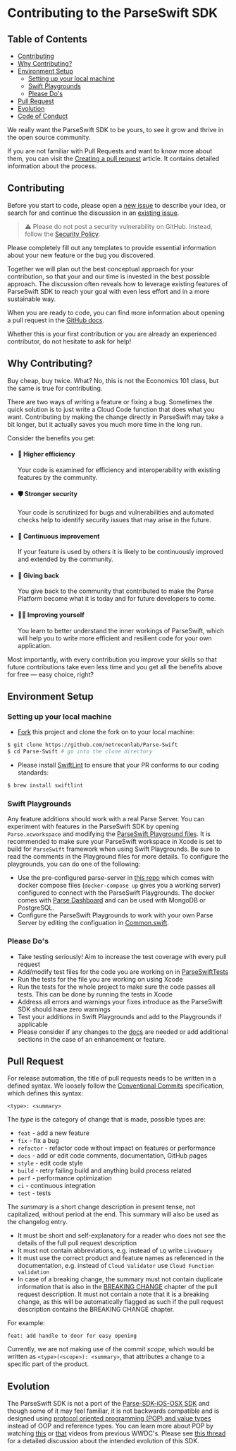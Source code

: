 <!-- markdownlint-disable -->
# Contributing to the ParseSwift SDK <!-- omit in toc -->

## Table of Contents <!-- omit in toc -->
- [Contributing](#contributing)
- [Why Contributing?](#why-contributing)
- [Environment Setup](#environment-setup)
  - [Setting up your local machine](#setting-up-your-local-machine)
  - [Swift Playgrounds](#swift-playgrounds)
  - [Please Do's](#please-dos)
- [Pull Request](#pull-request)
- [Evolution](#evolution)
- [Code of Conduct](#code-of-conduct)

We really want the ParseSwift SDK to be yours, to see it grow and thrive in the open source community.

If you are not familiar with Pull Requests and want to know more about them, you can visit the [Creating a pull request](https://help.github.com/articles/creating-a-pull-request/) article. It contains detailed information about the process.

## Contributing

Before you start to code, please open a [new issue](https://github.com/netreconlab/Parse-Swift/issues/new/choose) to describe your idea, or search for and continue the discussion in an [existing issue](https://github.com/netreconlab/Parse-Swift/issues).

> ⚠️ Please do not post a security vulnerability on GitHub. Instead, follow the [Security Policy](https://github.com/netreconlab/parse-server/security/policy).

Please completely fill out any templates to provide essential information about your new feature or the bug you discovered.

Together we will plan out the best conceptual approach for your contribution, so that your and our time is invested in the best possible approach. The discussion often reveals how to leverage existing features of ParseSwift SDK to reach your goal with even less effort and in a more sustainable way.

When you are ready to code, you can find more information about opening a pull request in the [GitHub docs](https://help.github.com/articles/creating-a-pull-request/).

Whether this is your first contribution or you are already an experienced contributor, do not hesitate to ask for help!

## Why Contributing?

Buy cheap, buy twice. What? No, this is not the Economics 101 class, but the same is true for contributing.

There are two ways of writing a feature or fixing a bug. Sometimes the quick solution is to just write a Cloud Code function that does what you want. Contributing by making the change directly in ParseSwift may take a bit longer, but it actually saves you much more time in the long run.

Consider the benefits you get:

- #### 🚀 Higher efficiency
  Your code is examined for efficiency and interoperability with existing features by the community.
- #### 🛡 Stronger security
  Your code is scrutinized for bugs and vulnerabilities and automated checks help to identify security issues that may arise in the future.
- #### 🧬 Continuous improvement
  If your feature is used by others it is likely to be continuously improved and extended by the community.
- #### 💝 Giving back
  You give back to the community that contributed to make the Parse Platform become what it is today and for future developers to come.
- #### 🧑‍🎓 Improving yourself
  You learn to better understand the inner workings of ParseSwift, which will help you to write more efficient and resilient code for your own application.

Most importantly, with every contribution you improve your skills so that future contributions take even less time and you get all the benefits above for free — easy choice, right?

## Environment Setup

### Setting up your local machine

* [Fork](https://github.com/netreconlab/Parse-Swift) this project and clone the fork on to your local machine:

```sh
$ git clone https://github.com/netreconlab/Parse-Swift
$ cd Parse-Swift # go into the clone directory
```

* Please install [SwiftLint](https://github.com/realm/SwiftLint) to ensure that your PR conforms to our coding standards:

```sh
$ brew install swiftlint
```

### Swift Playgrounds

Any feature additions should work with a real Parse Server. You can experiment with features in the ParseSwift SDK by opening `Parse.xcworkspace` and modifying the [ParseSwift Playground files](https://github.com/netreconlab/Parse-Swift/tree/main/ParseSwift.playground/Pages). It is recommended to make sure your ParseSwift workspace in Xcode is set to build for `ParseSwift` framework when using Swift Playgrounds. Be sure to read the comments in the Playground files for more details. To configure the playgrounds, you can do one of the following:

* Use the pre-configured parse-server in [this repo](https://github.com/netreconlab/parse-hipaa/tree/parse-swift) which comes with docker compose files (`docker-compose up` gives you a working server) configured to connect with the ParseSwift Playgrounds. The docker comes with [Parse Dashboard](https://github.com/parse-community/parse-dashboard) and can be used with MongoDB or PostgreSQL.
* Configure the ParseSwift Playgrounds to work with your own Parse Server by editing the configuation in [Common.swift](https://github.com/netreconlab/Parse-Swift/blob/57ccb4be70feedbc289db65d4ff5732c3b9ef5ec/ParseSwift.playground/Sources/Common.swift#L4-L12).

### Please Do's

* Take testing seriously! Aim to increase the test coverage with every pull request
* Add/modify test files for the code you are working on in [ParseSwiftTests](https://github.com/netreconlab/Parse-Swift/tree/main/Tests/ParseSwiftTests)
* Run the tests for the file you are working on using Xcode
* Run the tests for the whole project to make sure the code passes all tests. This can be done by running the tests in Xcode
* Address all errors and warnings your fixes introduce as the ParseSwift SDK should have zero warnings
* Test your additions in Swift Playgrounds and add to the Playgrounds if applicable
* Please consider if any changes to the [docs](http://docs.parseplatform.org) are needed or add additional sections in the case of an enhancement or feature.

## Pull Request

For release automation, the title of pull requests needs to be written in a defined syntax. We loosely follow the [Conventional Commits](https://www.conventionalcommits.org) specification, which defines this syntax:

```
<type>: <summary>
```

The _type_ is the category of change that is made, possible types are:
- `feat` - add a new feature
- `fix` - fix a bug
- `refactor` - refactor code without impact on features or performance
- `docs` - add or edit code comments, documentation, GitHub pages
- `style` - edit code style
- `build` - retry failing build and anything build process related
- `perf` - performance optimization
- `ci` - continuous integration
- `test` - tests

The _summary_ is a short change description in present tense, not capitalized, without period at the end. This summary will also be used as the changelog entry.
- It must be short and self-explanatory for a reader who does not see the details of the full pull request description
- It must not contain abbreviations, e.g. instead of `LQ` write `LiveQuery`
- It must use the correct product and feature names as referenced in the documentation, e.g. instead of `Cloud Validator` use `Cloud Function validation`
- In case of a breaking change, the summary must not contain duplicate information that is also in the [BREAKING CHANGE](#breaking-change) chapter of the pull request description. It must not contain a note that it is a breaking change, as this will be automatically flagged as such if the pull request description contains the BREAKING CHANGE chapter.

For example:

```
feat: add handle to door for easy opening
```

Currently, we are not making use of the commit _scope_, which would be written as `<type>(<scope>): <summary>`, that attributes a change to a specific part of the product.

## Evolution

The ParseSwift SDK is not a port of the [Parse-SDK-iOS-OSX SDK](https://github.com/parse-community/Parse-SDK-iOS-OSX) and though some of it may feel familiar, it is not backwards compatible and is designed using [protocol oriented programming (POP) and value types](https://www.pluralsight.com/guides/protocol-oriented-programming-in-swift) instead of OOP and reference types. You can learn more about POP by watching [this](https://developer.apple.com/videos/play/wwdc2015/408/) or [that](https://developer.apple.com/videos/play/wwdc2016/419/) videos from previous WWDC's. Please see [this thread](https://github.com/parse-community/Parse-Swift/issues/3) for a detailed discussion about the intended evolution of this SDK.

